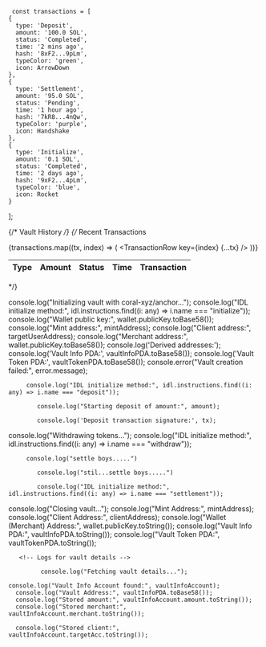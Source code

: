      const transactions = [
    { 
      type: 'Deposit', 
      amount: '100.0 SOL', 
      status: 'Completed', 
      time: '2 mins ago', 
      hash: '8xF2...9pLm',
      typeColor: 'green',
      icon: ArrowDown
    },
    { 
      type: 'Settlement', 
      amount: '95.0 SOL', 
      status: 'Pending', 
      time: '1 hour ago', 
      hash: '7kR8...4nQw',
      typeColor: 'purple',
      icon: Handshake
    },
    { 
      type: 'Initialize', 
      amount: '0.1 SOL', 
      status: 'Completed', 
      time: '2 days ago', 
      hash: '9xF2...4pLm',
      typeColor: 'blue',
      icon: Rocket
    }
  ];
  
   {/* Vault History */}
        {/* <Card className="mb-8 bg-gradient-card border-border shadow-card">
          <CardHeader>
            <CardTitle className="flex items-center gap-2 text-foreground">
              <History className="w-5 h-5 text-vault-blue" />
              Recent Transactions
            </CardTitle>
          </CardHeader>
          <CardContent>
            <div className="overflow-x-auto">
              <table className="w-full">
                <thead>
                  <tr className="border-b border-border">
                    <th className="px-6 py-3 text-left text-xs font-medium text-muted-foreground uppercase tracking-wider">
                      Type
                    </th>
                    <th className="px-6 py-3 text-left text-xs font-medium text-muted-foreground uppercase tracking-wider">
                      Amount
                    </th>
                    <th className="px-6 py-3 text-left text-xs font-medium text-muted-foreground uppercase tracking-wider">
                      Status
                    </th>
                    <th className="px-6 py-3 text-left text-xs font-medium text-muted-foreground uppercase tracking-wider">
                      Time
                    </th>
                    <th className="px-6 py-3 text-left text-xs font-medium text-muted-foreground uppercase tracking-wider">
                      Transaction
                    </th>
                  </tr>
                </thead>
                <tbody>
                  {transactions.map((tx, index) => (
                    <TransactionRow key={index} {...tx} />
                  ))}
                </tbody>
              </table>
            </div>
          </CardContent>
        </Card> */}



<!-- Logs for initailize vault -->
console.log("Initializing vault with coral-xyz/anchor...");
        console.log("IDL initialize method:", idl.instructions.find((i: any) => i.name === "initialize"));
console.log("Wallet public key:", wallet.publicKey.toBase58());
            console.log("Mint address:", mintAddress);
            console.log("Client address:", targetUserAddress);
            console.log("Merchant address:", wallet.publicKey.toBase58());
console.log('Derived addresses:');
            console.log('Vault Info PDA:', vaultInfoPDA.toBase58());
            console.log('Vault Token PDA:', vaultTokenPDA.toBase58());
 console.error("Vault creation failed:", error.message);


 <!-- Logs for deposit vault -->

         console.log("IDL initialize method:", idl.instructions.find((i: any) => i.name === "deposit"));

            console.log("Starting deposit of amount:", amount);

            console.log('Deposit transaction signature:', tx);

<!-- Logs for withdraw token -->
   console.log("Withdrawing tokens...");
        console.log("IDL initialize method:", idl.instructions.find((i: any) => i.name === "withdraw"));

 

 <!--Logs for Settlement  -->
         console.log("settle boys.....")

            console.log("stil...settle boys.....")

            console.log("IDL initialize method:", idl.instructions.find((i: any) => i.name === "settlement"));

<!-- Logs for close vault -->
console.log("Closing vault...");
        console.log("Mint Address:", mintAddress);
        console.log("Client Address:", clientAddress);
        console.log("Wallet (Merchant) Address:", wallet.publicKey.toString());
   console.log("Vault Info PDA:", vaultInfoPDA.toString());
            console.log("Vault Token PDA:", vaultTokenPDA.toString());
        

       <!-- Logs for vault details -->

             console.log("Fetching vault details...");

    console.log("Vault Info Account found:", vaultInfoAccount);
      console.log("Vault Address:", vaultInfoPDA.toBase58());
      console.log("Stored amount:", vaultInfoAccount.amount.toString());
      console.log("Stored merchant:", vaultInfoAccount.merchant.toString());

      console.log("Stored client:", vaultInfoAccount.targetAcc.toString());

